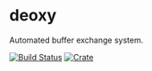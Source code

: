 # deoxy

Automated buffer exchange system.

[![Build Status](https://travis-ci.org/Aehmlo/deoxy.svg?branch=refactor)](https://travis-ci.org/Aehmlo/deoxy)
[![Crate](https://img.shields.io/crates/v/deoxy.svg)](https://crates.io/crates/deoxy)
